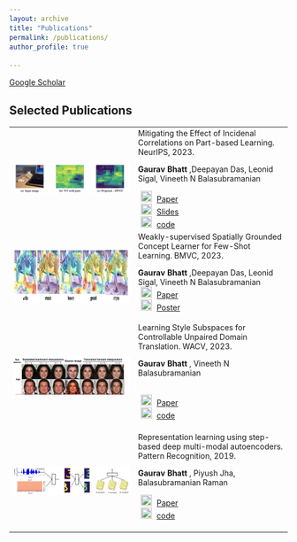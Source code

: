 ```yaml
---
layout: archive
title: "Publications"
permalink: /publications/
author_profile: true

---
```


[Google Scholar](https://scholar.google.co.in/citations?user=PcmMT-4AAAAJ&hl=en)

## Selected Publications
<table style="border: none; border-collapse: collapse;" border="0">
  
<tr style="border-collapse: separate; border-spacing:30em;">

<td style="border-collapse: collapse; border: none;">
<img src="https://raw.githubusercontent.com/GauravBh1010tt/GauravBh1010tt.github.io/master/images/dpvit.png" width="800"/>
</td>

<td style="border-collapse: collapse; border: none;">
Mitigating the Effect of Incidenal Correlations on Part-based Learning. NeurIPS, 2023.
  
<b>Gaurav Bhatt</b> ,Deepayan Das, Leonid Sigal, Vineeth N Balasubramanian
<br>

<img src="https://raw.githubusercontent.com/sunshineatnoon/sunshineatnoon.github.io/master/images/pdf_icon.png" width="20" height="20" hspace="5">
<span><a href="https://openreview.net/forum?id=8Xn3D9OtqI">Paper</a></span>
<br>
<img src="https://raw.githubusercontent.com/sunshineatnoon/sunshineatnoon.github.io/master/images/web_icon.png" width="20" height="20" hspace="5" >
<span><a href="https://neurips.cc/media/neurips-2023/Slides/72642.pdf">Slides</a></span>
<br>
<img src="https://raw.githubusercontent.com/sunshineatnoon/sunshineatnoon.github.io/master/images/github_icon.png" width="20" height="20" hspace="5">
<span><a href="https://github.com/GauravBh1010tt/DPViT.git">code</a></span>
</td>

</tr>

 

<tr style="border-collapse: separate; border-spacing:30em;">

<td style="border-collapse: collapse; border: none;">
<img src="https://raw.githubusercontent.com/GauravBh1010tt/GauravBh1010tt.github.io/master/images/bmvc.png" width="800" height="100"/>
</td>

<td style="border-collapse: collapse; border: none;">
Weakly-supervised Spatially Grounded Concept Learner for Few-Shot Learning. BMVC, 2023.
  
<b>Gaurav Bhatt</b> ,Deepayan Das, Leonid Sigal, Vineeth N Balasubramanian
<br>
<img src="https://raw.githubusercontent.com/sunshineatnoon/sunshineatnoon.github.io/master/images/pdf_icon.png" width="20" height="20" hspace="5">
<span><a href="https://papers.bmvc2023.org/0858.pdf">Paper</a></span>
<br>
<img src="https://raw.githubusercontent.com/sunshineatnoon/sunshineatnoon.github.io/master/images/web_icon.png" width="20" height="20" hspace="5" >
<span><a href="https://bmvc2022.mpi-inf.mpg.de/BMVC2023/0858_poster.pdf">Poster</a></span>
<br>

<!--- 
<img src="https://raw.githubusercontent.com/sunshineatnoon/sunshineatnoon.github.io/master/images/pdf_icon.png" width="20" height="20" hspace="5">
<span><a href="Coming soon"> Paper</a></span>
<br>
<img src="https://raw.githubusercontent.com/sunshineatnoon/sunshineatnoon.github.io/master/images/web_icon.png" width="20" height="20" hspace="5" >
<span><a href="https://sites.google.com/view/uvc2019/">project page</a></span>
<br>
<img src="https://raw.githubusercontent.com/sunshineatnoon/sunshineatnoon.github.io/master/images/github_icon.png" width="20" height="20" hspace="5">
<span><a href="https://github.com/Liusifei/UVC">code</a></span>
--->
</td>
</tr>

<tr style="border-collapse: separate; border-spacing:30em;">

<td style="border-collapse: collapse; border: none;">
<img src="https://raw.githubusercontent.com/GauravBh1010tt/GauravBh1010tt.github.io/master/images/wacv.png" width="800"/>
</td>

<td style="border-collapse: collapse; border: none;">
Learning Style Subspaces for Controllable Unpaired Domain Translation. WACV, 2023.
  
<b>Gaurav Bhatt</b> , Vineeth N Balasubramanian  
<br>

<img src="https://raw.githubusercontent.com/sunshineatnoon/sunshineatnoon.github.io/master/images/pdf_icon.png" width="20" height="20" hspace="5">
<span><a href="https://openaccess.thecvf.com/content/WACV2023/papers/Bhatt_Learning_Style_Subspaces_for_Controllable_Unpaired_Domain_Translation_WACV_2023_paper.pdf">Paper</a></span>
<br>
<img src="https://raw.githubusercontent.com/sunshineatnoon/sunshineatnoon.github.io/master/images/github_icon.png" width="20" height="20" hspace="5">
<span><a href="https://github.com/GauravBh1010tt/Controllable-Domain-Translation">code</a></span>
<br>
<br>
</td>
</tr>


<tr style="border-collapse: separate; border-spacing:30em;">

<td style="border-collapse: collapse; border: none;">
<img src="https://raw.githubusercontent.com/GauravBh1010tt/GauravBh1010tt.github.io/master/images/corrmcnn.png" width="800"/>
</td>

<td style="border-collapse: collapse; border: none;">
Representation learning using step-based deep multi-modal autoencoders. Pattern Recognition, 2019.
  
<b>Gaurav Bhatt</b> , Piyush Jha, Balasubramanian Raman
<br>

<img src="https://raw.githubusercontent.com/sunshineatnoon/sunshineatnoon.github.io/master/images/pdf_icon.png" width="20" height="20" hspace="5">
<span><a href="https://pdf.sciencedirectassets.com/272206/1-s2.0-S0031320319X00072/1-s2.0-S0031320319302146/main.pdf?X-Amz-Security-Token=IQoJb3JpZ2luX2VjEFoaCXVzLWVhc3QtMSJGMEQCIFq5l5T8LTvfT0vj75m7QoOd34QswBc4881r2hVSoONrAiAPysEyJzZxIp1Fod3ll1QSxwD9SfAtY4kS0Lz3HvRkNiq8BQiz%2F%2F%2F%2F%2F%2F%2F%2F%2F%2F8BEAUaDDA1OTAwMzU0Njg2NSIMsbbhfSDemRA43RcJKpAF7fsu9akuAoEkwSHYrTVufwbJtRZIURnqw9RVqv1fth%2FqyFwoyVbGZvz%2Fy%2FHVoDwUTpfC%2BkcIEBYyHLxXxCv9tjvdJBnUtCGHSy0MHk04LKe7K2HE4mDxrv7wdGZTpsYw1%2FI6rTZskAnUwFr4TnCHf%2F1SwMnyRV9BXMdBrDsK5ASJt%2BtvAa0%2BeugYWDhufjHtrr3y31tpeCqSGFsmLdJOFocBrkEJXkunQtdvPKDT%2FO5TXekJV43hupGqVRjtFVj3wfVulHYWrLcZSxY8PrIpnxZHhXgDrjHJSPpuVLPGQEcql0WhxfUwPYz9dT9NP1C6aKYENlZ7qV%2FPg%2BWzzuv0YjAaE%2BhXwVopUA7iCuvD5qLCSVEZjfzad8ArlVCgalzQYU6jsMl86%2FRx6RDtCk5HCHBGofObKV4c6N7ZhDKvPJzlTDs%2FDTV9n3xJyXkoOlJ%2FRk6xxb9W0q6vpTscxJVq9m8aWOJ143bTYU87E44xoiOO%2FhZj3CC2q3WP8igGgw2OFPSJw%2FyNV61QGcHgk3LxYo8LNlryXIHC5v6LFdlZW8hiCWuxCTjr86wo73JxmKjAeXPRGqPoH58CdnSeedNvkiq7rvbU3vc8%2Fmc%2F4d6ZsEGCcAj1HmTuHRBU2n2jYUGWDjk2cNSfOps8iKTK%2FqLZfCHw3s489WopLC48u%2BaWfbIVcTeSoYO9NlkkjvpLo%2B7ekB4PIyrIEVtqCL%2FossBeCZfGGtgQrxFgeGFCcnluAy0MHP9AQ1YKhKoGpnbhwmQsj8FMkg6lGJZKlrgjvMUeiJ54rZjFtrdljK6JHnN5j5xMR7jG5%2FraH%2FCYFRm32xCvQ97GgZ7seZOWMevdVldQ7mSSpnGdoHpg4hLWDqo8P0AwmpSVqwY6sgENs4C2y1wlB1p%2FADjzn2Zf9XnVOpYkIuN2K05h095hfrBjsVYSgxA4kBHW3x9dOtrSJjr3zdjiLd4LHIggm%2BKZRqZ6oY%2BCXvOg5vzAXHBnPxJ33ANFSL2yqQgIP6XY9tJlibOBGYQSj4Ze94QTsIJ7NCk70ilyFs2NmWmBxufKpeHNtDhqVU2a%2Ba0Z3Um8QSjTeDHzx9DrS5t6fsa%2Fd1BBLy6eO5hZxtc1WZSNH%2FHGavt9&X-Amz-Algorithm=AWS4-HMAC-SHA256&X-Amz-Date=20231128T024319Z&X-Amz-SignedHeaders=host&X-Amz-Expires=300&X-Amz-Credential=ASIAQ3PHCVTYVFXARUVW%2F20231128%2Fus-east-1%2Fs3%2Faws4_request&X-Amz-Signature=ff54fa2981ef2a0db21eda3ea984a46a014bcbe6ab7b75cc5cca36d283cb9887&hash=e0b99429d1d29d79b29f91f2e84d42ec5975fe13ed392f68a6460333c487f2a4&host=68042c943591013ac2b2430a89b270f6af2c76d8dfd086a07176afe7c76c2c61&pii=S0031320319302146&tid=spdf-9048d72e-21a6-4269-8c4e-1c9ca5f025fb&sid=b82b847d1a32774e513a9883a2ba1b77558egxrqa&type=client&tsoh=d3d3LnNjaWVuY2VkaXJlY3QuY29t&ua=131c585d0202575457&rr=82cf43411eb905b9&cc=us">Paper</a></span>
<br>
<img src="https://raw.githubusercontent.com/sunshineatnoon/sunshineatnoon.github.io/master/images/github_icon.png" width="20" height="20" hspace="5">
<span><a href="https://github.com/GauravBh1010tt/DeepLearn/tree/master/corrMCNN">code</a></span>
<br>
<br>
</td>
</tr>

<!---
<tr style="border-collapse: separate; border-spacing:30em;">

<td style="border-collapse: collapse; border: none;">
<img src="https://raw.githubusercontent.com/sunshineatnoon/sunshineatnoon.github.io/master/images/affordance-teser.jpg" width="800"/>
</td>

<td style="border-collapse: collapse; border: none;">
Putting Humans in a Scene: Learning Affordance in 3D Indoor Environments. CVPR, 2019. 
  
<b>Xueting Li</b> , Sifei Liu , Kihwan Kim, Xiaolong Wang, Ming-Hsuan Yang, Jan Kautz.  
<br>

<img src="https://raw.githubusercontent.com/sunshineatnoon/sunshineatnoon.github.io/master/images/pdf_icon.png" width="20" height="20" hspace="5">
<span><a href="https://arxiv.org/abs/1903.05690v1">arxiv paper</a></span>
<br>
<img src="https://raw.githubusercontent.com/sunshineatnoon/sunshineatnoon.github.io/master/images/web_icon.png" width="20" height="20" hspace="5" >
<span><a href="https://sites.google.com/view/3d-affordance-cvpr19">project page</a></span>
<br>
</td>
</tr>


<tr style="border-collapse: separate; border-spacing:30em;">

<td style="border-collapse: collapse; border: none;">
<img src="https://raw.githubusercontent.com/sunshineatnoon/sunshineatnoon.github.io/master/images/lst-teser.png" width="800"/>
</td>

<td style="border-collapse: collapse; border: none;">
Learning Linear Transformations for Fast Arbitrary Style Transfer. CVPR, 2019.
  
<b>Xueting Li*</b> , Sifei Liu* , Jan Kautz , Ming-Hsuan Yang. 
<br>

<img src="https://raw.githubusercontent.com/sunshineatnoon/sunshineatnoon.github.io/master/images/pdf_icon.png" width="20" height="20" hspace="5">
<span><a href="https://arxiv.org/abs/1808.04537v1">arxiv paper</a></span>
<br>
<img src="https://raw.githubusercontent.com/sunshineatnoon/sunshineatnoon.github.io/master/images/web_icon.png" width="20" height="20" hspace="5" >
<span><a href="https://sites.google.com/view/linear-style-transfer-cvpr19">project page</a></span>
<br>
<img src="https://raw.githubusercontent.com/sunshineatnoon/sunshineatnoon.github.io/master/images/github_icon.png" width="20" height="20" hspace="5">
<span><a href="https://github.com/sunshineatnoon/LinearStyleTransfer">code</a></span>
</td>

</tr>



<tr style="border-collapse: separate; border-spacing:30em;">

<td style="border-collapse: collapse; border: none;">
<img src="https://raw.githubusercontent.com/sunshineatnoon/sunshineatnoon.github.io/master/images/close-teser.png" width="800" />
</td>

<td style="border-collapse: collapse; border: none;">
A Closed-form Solution to Photorealistic Image Stylization. ECCV, 2018.

Yijun Li , Ming-Yu Liu , <b>Xueting Li</b> , Ming-Hsuan Yang , Jan Kautz.
<br>

<img src="https://raw.githubusercontent.com/sunshineatnoon/sunshineatnoon.github.io/master/images/pdf_icon.png" width="20" height="20" hspace="5">
<span><a href="https://arxiv.org/abs/1802.06474">paper</a></span>
<br>
<img src="https://raw.githubusercontent.com/sunshineatnoon/sunshineatnoon.github.io/master/images/github_icon.png" width="20" height="20" hspace="5">
<span><a href="https://github.com/NVIDIA/FastPhotoStyle">code</a></span>

</td>

</tr>

--->


</table>

<!-- {% if author.googlescholar %}
  You can also find my articles on <u><a href="{{site.author.googlescholar}}">my Google Scholar profile</a>.</u>
{% endif %}

{% include base_path %}

{% for post in site.publications reversed %}
  {% include archive-single.html %}
{% endfor %} -->
